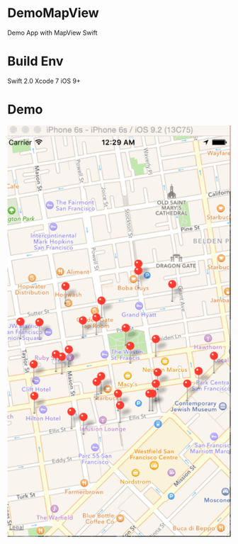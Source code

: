 # DemoMapView
Demo App with MapView Swift

# Build Env
Swift 2.0 Xcode 7 iOS 9+

# Demo
<img src="demoscreen.gif" width=800px>

